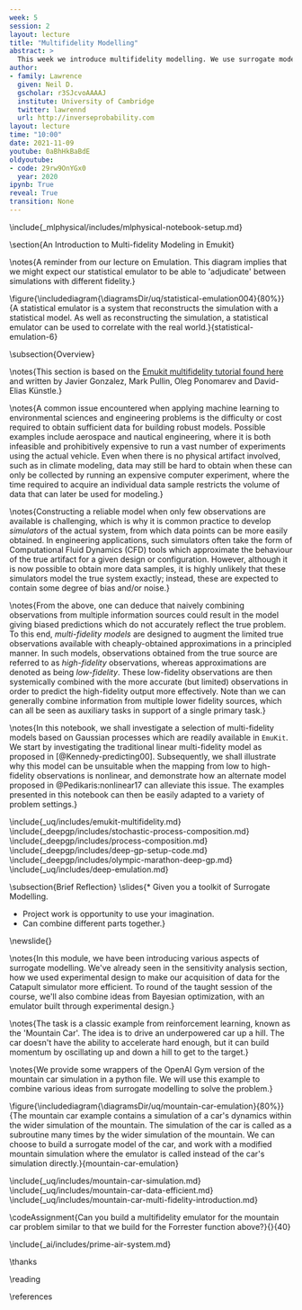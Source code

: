 ```yaml
---
week: 5
session: 2
layout: lecture
title: "Multifidelity Modelling"
abstract: >
  This week we introduce multifidelity modelling. We use surrogate models to capture different qualities of information from different simulations.
author:
- family: Lawrence
  given: Neil D.
  gscholar: r3SJcvoAAAAJ
  institute: University of Cambridge
  twitter: lawrennd
  url: http://inverseprobability.com
layout: lecture
time: "10:00"
date: 2021-11-09
youtube: 0aBhHkBaBdE
oldyoutube: 
- code: 29rw9OnYGx0
  year: 2020
ipynb: True
reveal: True
transition: None
---
```


\include{_mlphysical/includes/mlphysical-notebook-setup.md}

\section{An Introduction to Multi-fidelity Modeling in Emukit}

\notes{A reminder from our lecture on Emulation. This diagram implies
that we might expect our statistical emulator to be able to
'adjudicate' between simulations with different fidelity.}

\figure{\includediagram{\diagramsDir/uq/statistical-emulation004}{80%}}{A statistical emulator is a system that reconstructs the simulation with a statistical model. As well as reconstructing the simulation, a statistical emulator can be used to correlate with the real world.}{statistical-emulation-6}

\subsection{Overview}

\notes{This section is based on the [Emukit multifidelity tutorial found here](https://github.com/EmuKit/emukit/blob/master/notebooks/Emukit-tutorial-multi-fidelity-bayesian-optimization.ipynb) and written by Javier Gonzalez, Mark Pullin, Oleg Ponomarev and David-Elias Künstle.}

\notes{A common issue encountered when applying machine learning to
environmental sciences and engineering problems is the difficulty or
cost required to obtain sufficient data for building robust models.
Possible examples include aerospace and nautical engineering, where it
is both infeasible and prohibitively expensive to run a vast number of
experiments using the actual vehicle.  Even when there is no physical
artifact involved, such as in climate modeling, data may still be hard
to obtain when these can only be collected by running an expensive
computer experiment, where the time required to acquire an individual
data sample restricts the volume of data that can later be used for
modeling.}

\notes{Constructing a reliable model when only few observations are
available is challenging, which is why it is common practice to
develop *simulators* of the actual system, from which data points can
be more easily obtained.  In engineering applications, such simulators
often take the form of Computational Fluid Dynamics (CFD) tools which
approximate the behaviour of the true artifact for a given design or
configuration.  However, although it is now possible to obtain more
data samples, it is highly unlikely that these simulators model the
true system exactly; instead, these are expected to contain some
degree of bias and/or noise.}

\notes{From the above, one can deduce that naively combining
observations from multiple information sources could result in the
model giving biased predictions which do not accurately reflect the
true problem.  To this end, *multi-fidelity models* are designed to
augment the limited true observations available with cheaply-obtained
approximations in a principled manner.  In such models, observations
obtained from the true source are referred to as *high-fidelity*
observations, whereas approximations are denoted as being
*low-fidelity*.  These low-fidelity observations are then systemically
combined with the more accurate (but limited) observations in order to
predict the high-fidelity output more effectively.  Note than we can
generally combine information from multiple lower fidelity sources,
which can all be seen as auxiliary tasks in support of a single
primary task.}

\notes{In this notebook, we shall investigate a selection of
multi-fidelity models based on Gaussian processes which are readily
available in `EmuKit`.  We start by investigating the traditional
linear multi-fidelity model as proposed in [@Kennedy-predicting00].
Subsequently, we shall illustrate why this model can be unsuitable
when the mapping from low to high-fidelity observations is nonlinear,
and demonstrate how an alternate model proposed in
@Pedikaris:nonlinear17 can alleviate this issue.  The examples
presented in this notebook can then be easily adapted to a variety of
problem settings.}

\include{_uq/includes/emukit-multifidelity.md}
\include{_deepgp/includes/stochastic-process-composition.md}
\include{_deepgp/includes/process-composition.md}
\include{_deepgp/includes/deep-gp-setup-code.md}
\include{_deepgp/includes/olympic-marathon-deep-gp.md}
\include{_uq/includes/deep-emulation.md}

\subsection{Brief Reflection}
\slides{* Given you a toolkit of Surrogate Modelling.
* Project work is opportunity to use your imagination.
* Can combine different parts together.}

\newslide{}

\notes{In this module, we have been introducing various aspects of surrogate modelling. We've already seen in the sensitivity analysis section, how we used experimental design to make our acquisition of data for the Catapult simulator more efficient. To round of the taught session of the course, we'll also combine ideas from Bayesian optimization, with an emulator built through experimental design.}

\notes{The task is a classic example from reinforcement learning, known as the 'Mountain Car'. The idea is to drive an underpowered car up a hill. The car doesn't have the ability to accelerate hard enough, but it can build momentum by oscillating up and down a hill to get to the target.}

\notes{We provide some wrappers of the OpenAI Gym version of the mountain car simulation in a python file. We will use this example to combine various ideas from surrogate modelling to solve the problem.}

\figure{\includediagram{\diagramsDir/uq/mountain-car-emulation}{80%}}{The mountain car example contains a simulation of a car's dynamics within the wider simulation of the mountain. The simulation of the car is called as a subroutine many times by the wider simulation of the mountain. We can choose to build a surrogate model of the car, and work with a modified mountain simulation where the emulator is called instead of the car's simulation directly.}{mountain-car-emulation}

\include{_uq/includes/mountain-car-simulation.md}
\include{_uq/includes/mountain-car-data-efficient.md}
\include{_uq/includes/mountain-car-multi-fidelity-introduction.md}

\codeAssignment{Can you build a multifidelity emulator for the mountain car problem similar to that we build for the Forrester function above?}{}{40}


\include{_ai/includes/prime-air-system.md}

\thanks

\reading

\references

